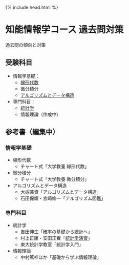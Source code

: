 {% include head.html %}

# 知能情報学コース 過去問対策

過去問の傾向と対策

## 受験科目
- 情報学基礎：
  + [線形代数](linear-algebra/index.md)
  + [微分積分](calculus/index.md)
  + [アルゴリズムとデータ構造](algorithm/index.md)
- 専門科目：
  + [統計学](statistics/index.md)
  + 情報理論（作成中）

## 参考書（編集中）
### 情報学基礎
- 線形代数
  + チャート式「大学教養 線形代数」
- 微分積分
  + チャート式「大学教養 微分積分」
- アルゴリズムとデータ構造
  + 大槻兼資「アルゴリズムとデータ構造」
  + 石田保耀・宮崎修一「アルゴリズム図鑑」

### 専門科目
- 統計学
  + 吉田伸生「確率の基礎から統計へ」
  + 村上正康・安田正實「[統計学演習](statistics/hypothesis-testing.md)」
  + 東大統計学教室「統計学入門」
- 情報理論
  + 中村篤祥ほか「基礎から学ぶ情報理論」
